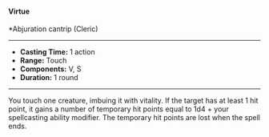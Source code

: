 #### Virtue
*Abjuration cantrip (Cleric)
___
- **Casting Time:** 1 action
- **Range:** Touch
- **Components:** V, S
- **Duration:** 1 round
---
You touch one creature, imbuing it with vitality. If the target has at least 1 hit point, it gains a number of temporary hit points equal to 1d4 + your spellcasting ability modifier. The temporary hit points are lost when the spell ends.

